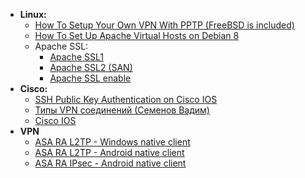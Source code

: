 - **Linux:**
  - [How To Setup Your Own VPN With PPTP (FreeBSD is included)](https://www.digitalocean.com/community/tutorials/how-to-setup-your-own-vpn-with-pptp)
  - [How To Set Up Apache Virtual Hosts on Debian 8](https://www.digitalocean.com/community/tutorials/how-to-set-up-apache-virtual-hosts-on-debian-8)
  - Apache SSL:
    - [Apache SSL1](https://www.debiantutorials.com/create-your-private-certificate-authority-ca/)
    - [Apache SSL2 (SAN)](https://geekflare.com/san-ssl-certificate/)
    - [Apache SSL enable](https://www.digitalocean.com/community/tutorials/how-to-create-a-self-signed-ssl-certificate-for-apache-in-debian-9)
- **Cisco:**
  - [SSH Public Key Authentication on Cisco IOS](https://networklessons.com/uncategorized/ssh-public-key-authentication-cisco-ios/)
  - [Типы VPN соединений (Семенов Вадим)](https://linkmeup.ru/blog/152.html)
  - [Cisco IOS](https://drive.google.com/drive/folders/102jxZ9ECpe6ZFtXYdK_81iEVuuFoGOGR)
- **VPN**
  - [ASA RA L2TP - Windows native client](https://www.cisco.com/c/en/us/support/docs/ip/layer-two-tunnel-protocol-l2tp/200340-Configure-L2TP-Over-IPsec-Between-Window.html)
  - [ASA RA L2TP - Android native client](https://www.cisco.com/c/en/us/support/docs/security/asa-5500-x-series-next-generation-firewalls/113572-technote-asa-l2tp-00.html#anc7)
  - [ASA RA IPsec - Android native client](https://weberblog.net/cisco-asa-remote-access-vpn-for-android/)
  
